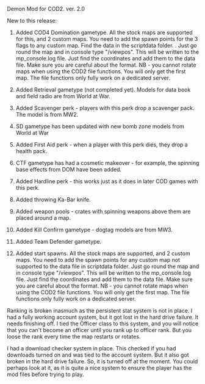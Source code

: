 Demon Mod for COD2. ver. 2.0

New to this release:

 1. Added COD4 Domination gametype. All the stock maps are supported for this, and 2 custom maps. You need to add the spawn points for the 3 flags to any custom map. Find the data in the scriptdata folder. . Just go round the map and in console type "/viewpos". This will be written to the mp_console.log file. Just find the coordinates and add them to the data file. Make sure you are careful about the format. NB - you cannot rotate maps when using the COD2 file functions. You will only get the first map. The file functions only fully work on a dedicated server.

 2. Added Retrieval gametype (not completed yet). Models for data book and field radio are from World at War. 

 3. Added Scavenger perk - players with this perk drop a scavenger pack. The model is from MW2.

 4. SD gametype has been updated with new bomb zone models from World at War

 5. Added First Aid perk - when a player with this perk dies, they drop a health pack.

 6. CTF gametype has had a cosmetic makeover - for example, the spinning base effects from DOM have been added.

 7. Added Hardline perk - this works just as it does in later COD games with this perk.

 8. Added throwing Ka-Bar knife.

 9. Added weapon pools - crates with spinning weapons above them are placed around a map. 

10. Added Kill Confirm gametype - dogtag models are from MW3.

11. Added Team Defender gametype.

12. Added start spawns. All the stock maps are supported, and 2 custom maps. You need to add the spawn points for any custom map not supported to the data file in scriptdata folder. Just go round the map and in console type "/viewpos". This will be written to the mp_console.log file. Just find the coordinates and add them to the data file. Make sure you are careful about the format. NB - you cannot rotate maps when using the COD2 file functions. You will only get the first map. The file functions only fully work on a dedicated server. 


Ranking is broken inasmuch as the persistent stat system is not in place. I had a fully working account system, but it got lost in the hard drive failure. It needs finishing off. I tied the Officer class to this system, and you will notice that you can't become an officer until you rank up to officer rank. But you loose the rank every time the map restarts or rotates.

I had a download checker system in place. This checked if you had downloads turned on and was tied to the account system. But it also got broken in the hard drive failure. So, it is turned off at the moment. You could perhaps look at it, as it is quite a nice system to ensure the player has the mod files before trying to play. 